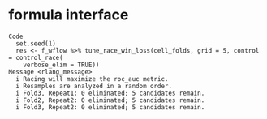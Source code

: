 # formula interface

    Code
      set.seed(1)
      res <- f_wflow %>% tune_race_win_loss(cell_folds, grid = 5, control = control_race(
        verbose_elim = TRUE))
    Message <rlang_message>
      i Racing will maximize the roc_auc metric.
      i Resamples are analyzed in a random order.
      i Fold3, Repeat1: 0 eliminated; 5 candidates remain.
      i Fold2, Repeat2: 0 eliminated; 5 candidates remain.
      i Fold3, Repeat2: 0 eliminated; 5 candidates remain.

